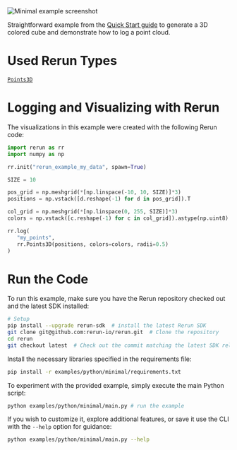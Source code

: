 <!--[metadata]
title = "Minimal example"
description = "Generates a 3D colored cube and demonstrates how to log a point cloud."
thumbnail = "https://static.rerun.io/minimal-example/9e694c0689f20323ed0053506a7a099f7391afca/480w.png"
thumbnail_dimensions = [480, 480]
-->


<picture>
  <source media="(max-width: 480px)" srcset="https://static.rerun.io/minimal/0e47ac513ab25d56cf2b493128097d499a07e5e8/480w.png">
  <source media="(max-width: 768px)" srcset="https://static.rerun.io/minimal/0e47ac513ab25d56cf2b493128097d499a07e5e8/768w.png">
  <source media="(max-width: 1024px)" srcset="https://static.rerun.io/minimal/0e47ac513ab25d56cf2b493128097d499a07e5e8/1024w.png">
  <source media="(max-width: 1200px)" srcset="https://static.rerun.io/minimal/0e47ac513ab25d56cf2b493128097d499a07e5e8/1200w.png">
  <img src="https://static.rerun.io/minimal/0e47ac513ab25d56cf2b493128097d499a07e5e8/full.png" alt="Minimal example screenshot">
</picture>

[//]: # (The simplest example of how to use Rerun, showing how to log a point cloud. This is part of the [Quick Start guide]&#40;https://www.rerun.io/docs/getting-started/python&#41;.)

Straightforward example from the [Quick Start guide](https://www.rerun.io/docs/getting-started/python) to generate a 3D colored cube and demonstrate how to log a point cloud. 

# Used Rerun Types

[`Points3D`](https://www.rerun.io/docs/reference/types/archetypes/points3d)

# Logging and Visualizing with Rerun

The visualizations in this example were created with the following Rerun code:

 ```python
import rerun as rr
import numpy as np

rr.init("rerun_example_my_data", spawn=True)

SIZE = 10

pos_grid = np.meshgrid(*[np.linspace(-10, 10, SIZE)]*3)
positions = np.vstack([d.reshape(-1) for d in pos_grid]).T

col_grid = np.meshgrid(*[np.linspace(0, 255, SIZE)]*3)
colors = np.vstack([c.reshape(-1) for c in col_grid]).astype(np.uint8).T

rr.log(
    "my_points",
    rr.Points3D(positions, colors=colors, radii=0.5)
)

 ```

# Run the Code
To run this example, make sure you have the Rerun repository checked out and the latest SDK installed:
```bash
# Setup 
pip install --upgrade rerun-sdk  # install the latest Rerun SDK
git clone git@github.com:rerun-io/rerun.git  # Clone the repository
cd rerun
git checkout latest  # Check out the commit matching the latest SDK release
```
Install the necessary libraries specified in the requirements file:
```bash
pip install -r examples/python/minimal/requirements.txt
```
To experiment with the provided example, simply execute the main Python script:
```bash
python examples/python/minimal/main.py # run the example
```
If you wish to customize it, explore additional features, or save it use the CLI with the `--help` option for guidance:
```bash
python examples/python/minimal/main.py --help 
```
